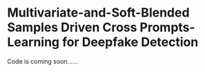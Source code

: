 # Multivariate-and-Soft-Blended Samples Driven Cross Prompts-Learning for Deepfake Detection
Code is coming soon......
